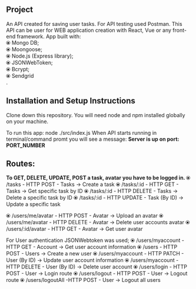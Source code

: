 <h2>Project</h2>

  An API created for saving user tasks. For API testing used Postman. This API can be user for WEB application creation with React, Vue or any front-end framework.
  App built with:<br>
 &#10687; Mongo DB;<br>
 &#10687; Moongoose;<br> 
 &#10687; Node.js (Express library);<br> 
 &#10687; JSONWebToken;<br>
 &#10687; Bcrypt;<br>
 &#10687; Sendgrid<br>.

  
<h2>Installation and Setup Instructions</h2>

Clone down this repository. You will need node and npm installed globally on your machine.

To run this app:
  node ./src/index.js
When API starts running in terminal/command promt you will see a message: <b> Server is up on port: PORT_NUMBER </b> 


<h2>Routes:</h2>
<b>To GET, DELETE, UPDATE, POST a task, avatar you have to be logged in. </b>
&#10687; /tasks - HTTP POST - Tasks -> Create a task
&#10687; /tasks/:id - HTTP GET - Tasks -> Get specific task by ID
&#10687; /tasks/:id - HTTP DELETE - Tasks -> Delete a specific task by ID
&#10687; /tasks/:id - HTTP UPDATE - Task (By ID) -> Update a specific task 

&#10687; /users/me/avatar - HTTP POST - Avatar -> Upload an avatar
&#10687; /users/me/avatar - HTTP DELETE - Avatar -> Delete user accounts avatar
&#10687; /users/:id/avatar - HTTP GET - Avatar -> Get user avatar

For User authentication JSONWebtoken was used;
&#10687; /users/myaccount - HTTP GET - Account -> Get user account information
&#10687; /users - HTTP POST - Users -> Create a new user
&#10687; /users/myaccount - HTTP PATCH - User (By ID) -> Update user account information
&#10687; /users/myaccount - HTTP DELETE - User (By ID) -> Delete user account
&#10687; /users/login - HTTP POST - User -> Login route
&#10687; /users/logout - HTTP POST - User -> Logout route
&#10687; /users/logoutAll -HTTP POST - User -> Logout all users
